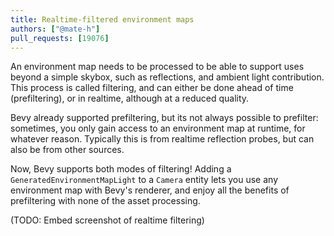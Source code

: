 ```yaml
---
title: Realtime-filtered environment maps
authors: ["@mate-h"]
pull_requests: [19076]
---
```


An environment map needs to be processed to be able to support uses beyond a simple skybox,
such as reflections, and ambient light contribution.
This process is called filtering, and can either be done ahead of time (prefiltering), or
in realtime, although at a reduced quality.

Bevy already supported prefiltering, but its not always possible to prefilter: sometimes,
you only gain access to an environment map at runtime, for whatever reason.
Typically this is from realtime reflection probes, but can also be from other sources.

Now, Bevy supports both modes of filtering!
Adding a `GeneratedEnvironmentMapLight` to a `Camera` entity lets you use any environment map
with Bevy's renderer, and enjoy all the benefits of prefiltering with none of the asset processing.

(TODO: Embed screenshot of realtime filtering)